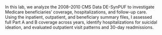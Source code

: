 In this lab, we analyze the 2008–2010 CMS Data DE-SynPUF to investigate Medicare beneficiaries’ coverage, hospitalizations, and follow-up care. Using the inpatient, outpatient, and beneficiary summary files, I assessed full Part A and B coverage across years, identify hospitalizations for suicidal ideation, and evaluated outpatient visit patterns and 30-day readmissions.
